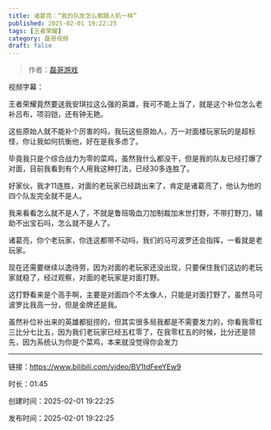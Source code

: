 ```yaml
---
title: 诸葛亮：“我的队友怎么都跟人机一样”
published: 2025-02-01 19:22:25
tags: [王者荣耀]
category: 磊哥视频
draft: false
---
```



> 作者：[磊哥游戏](https://space.bilibili.com/268941858?spm_id_from=333.788.upinfo.head.click)

视频字幕：

王者荣耀竟然要送我安琪拉这么强的英雄，我可不能上当了，就是这个补位怎么老补吕布，项羽铠，还有钟无艳。

这些原始人就不能补个厉害的吗，我玩这些原始人，万一对面楼玩家玩的是超标怪，你让我如何抗衡他，好在是我多虑了。

毕竟我只是个综合战力为零的菜鸡，虽然我什么都没干，但是我的队友已经打爆了对面，目前我看到有个人用我这种打法，已经30多连胜了。

好家伙，我才11连胜，对面的老玩家已经跳出来了，肯定是诸葛亮了，他认为他的四个队友完全就不是人。

我来看看怎么就不是人了，不就是鲁班吸血刀加制裁加末世打野，不带打野刀，辅助不出宝石吗，怎么就不是人了。

诸葛亮，你个老玩家，你连这都带不动吗，我们的马可波罗还会指挥，一看就是老玩家。

现在还需要继续以逸待劳，因为对面的老玩家还没出现，只要保住我们这边的老玩家就稳了，经过观察，对面的老玩家是对面打野。

这打野看来是个高手啊，主要是对面四个不太像人，只能是对面打野了，虽然马可波罗比我高一分，但是金牌还是我。

虽然补位补出来的英雄都挺捞的，但其实很多局我都是不需要发力的，你看我零杠三比分七比五，因为我们老玩家已经五杠零了，在我零杠五的时候，比分还是领先，因为系统认为你是个菜鸡，本来就没觉得你会发力

---


链接：https://www.bilibili.com/video/BV1tdFeeYEw9



时长：01:45

创建时间：2025-02-01 19:22:25

发布时间：2025-02-01 19:22:25
